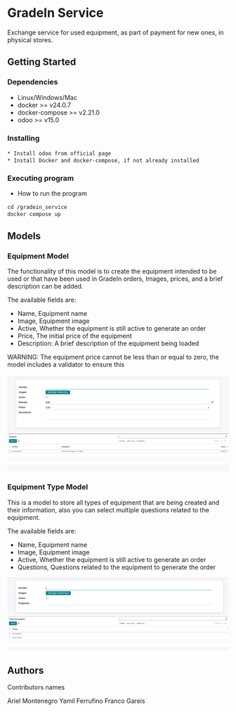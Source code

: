 
# GradeIn Service

Exchange service for used equipment, as part of payment for new ones, in physical stores.

## Getting Started

### Dependencies

* Linux/Windows/Mac
* docker >= v24.0.7
* docker-compose >= v2.21.0
* odoo >= v15.0

### Installing

```
* Install odoo from official page
* Install Docker and docker-compose, if not already installed
```

### Executing program

* How to run the program
```
cd /gradein_service
docker compose up
```

## Models

### Equipment Model

The functionality of this model is to create the equipment intended to be used or that have been used in GradeIn orders, Images, prices, and a brief description can be added.

The available fields are:

- Name, Equipment name
- Image, Equipment image
- Active, Whether the equipment is still active to generate an order
- Price, The initial price of the equipment
- Description: A brief description of the equipment being loaded

WARNING: The equipment price cannot be less than or equal to zero, the model includes a validator to ensure this

![Equipment Form](/addons/gradein/images/equipment_form.png?raw=true)
![Equipment Tree](/addons/gradein/images/equipment_tree.png?raw=true)

### Equipment Type Model

This is a model to store all types of equipment that are being created and their information, also you can select multiple questions related to the equipment.

The available fields are:

- Name, Equipment name
- Image, Equipment image
- Active, Whether the equipment is still active to generate an order
- Questions, Questions related to the equipment to generate the order

![Equipment Type Form](/addons/gradein/images/equipment_type_form.png?raw=true)
![Equipment Type Tree](/addons/gradein/images/equipment_type_tree.png?raw=true)

## Authors

Contributors names

Ariel Montenegro
Yamil Ferrufino
Franco Gareis